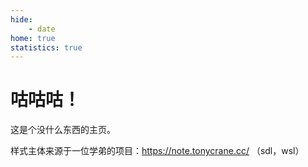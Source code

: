 ```yaml
---
hide:
    - date
home: true
statistics: true
---
```


# 咕咕咕！

这是个没什么东西的主页。

样式主体来源于一位学弟的项目：https://note.tonycrane.cc/ （sdl，wsl）